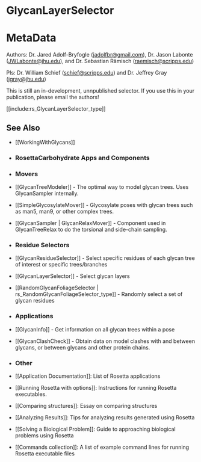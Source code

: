 GlycanLayerSelector
==================

MetaData
========

Authors: Dr. Jared Adolf-Bryfogle (jadolfbr@gmail.com), Dr. Jason Labonte (JWLabonte@jhu.edu), and Dr. Sebastian Rämisch (raemisch@scripps.edu)

PIs: Dr. William Schief (schief@scripps.edu) and Dr. Jeffrey Gray (jgray@jhu.edu)

This is still an in-development, unnpublished selector.  If you use this in your publication, please email the authors!


[[include:rs_GlycanLayerSelector_type]]


## See Also
- [[WorkingWithGlycans]]

- ### RosettaCarbohydrate Apps and Components
 - ### Movers
 - [[GlycanTreeModeler]] - The optimal way to model glycan trees.  Uses GlycanSampler internally.
 - [[SimpleGlycosylateMover]] - Glycosylate poses with glycan trees such as man5, man9, or other complex trees.  
 - [[GlycanSampler | GlycanRelaxMover]] - Component used in GlycanTreeRelax to do the torsional and side-chain sampling.

- ### Residue Selectors
 - [[GlycanResidueSelector]] - Select specific residues of each glycan tree of interest or specific trees/branches
 - [[GlycanLayerSelector]] - Select glycan layers
 - [[RandomGlycanFoliageSelector | rs_RandomGlycanFoliageSelector_type]] - Randomly select a set of glycan residues 

- ### Applications
 - [[GlycanInfo]] - Get information on all glycan trees within a pose
 - [[GlycanClashCheck]] - Obtain data on model clashes with and between glycans, or between glycans and other protein chains.


- ### Other
 - [[Application Documentation]]: List of Rosetta applications
 - [[Running Rosetta with options]]: Instructions for running Rosetta executables.
 - [[Comparing structures]]: Essay on comparing structures
 - [[Analyzing Results]]: Tips for analyzing results generated using Rosetta
 - [[Solving a Biological Problem]]: Guide to approaching biological problems using Rosetta
 - [[Commands collection]]: A list of example command lines for running Rosetta executable files

